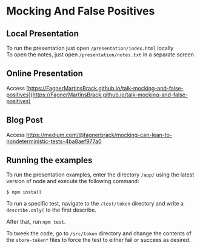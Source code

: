 # Mocking And False Positives

## Local Presentation

To run the presentation just open `/presentation/index.html` locally  
To open the notes, just open `/presentation/notes.txt` in a separate screen

## Online Presentation

Access [https://FagnerMartinsBrack.github.io/talk-mocking-and-false-positives](https://FagnerMartinsBrack.github.io/talk-mocking-and-false-positives)

## Blog Post

Access https://medium.com/@fagnerbrack/mocking-can-lean-to-nondeterministic-tests-4ba8aef977a0

## Running the examples

To run the presentation examples, enter the directory `/app/` using the latest version of node and execute the following command:

    $ npm install

To run a specific test, navigate to the `/test/token` directory and write a `describe.only(` to the first describe.

After that, run `npm test`.

To tweek the code, go to `/src/token` directory and change the contents of the `store-token*` files to force the test to either fail or succees as desired.
